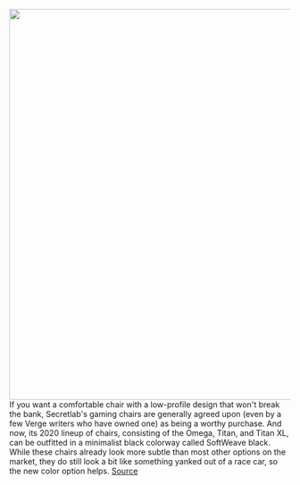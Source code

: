 <img src='https://cdn.vox-cdn.com/thumbor/WavOliVyFRILceva3pIDbROHwf0=/0x0:2040x1360/1200x800/filters:focal(857x517:1183x843)/cdn.vox-cdn.com/uploads/chorus_image/image/67304277/secretlabsoftweave.0.jpg' width='700px' /><br/>
If you want a comfortable chair with a low-profile design that won't break the bank, Secretlab's gaming chairs are generally agreed upon (even by a few Verge writers who have owned one) as being a worthy purchase. And now, its 2020 lineup of chairs, consisting of the Omega, Titan, and Titan XL, can be outfitted in a minimalist black colorway called SoftWeave black. While these chairs already look more subtle than most other options on the market, they do still look a bit like something yanked out of a race car, so the new color option helps.
<a href='https://www.theverge.com/2020/8/27/21401434/secretlab-omega-titan-softweave-black-fabric-gaming-chair'> Source <a/>